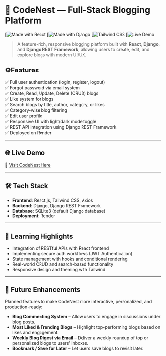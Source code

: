 # 🪺 CodeNest — Full-Stack Blogging Platform

[![Made with React](https://reactjs.org/)
[![Made with Django](https://www.djangoproject.com/)
[![Tailwind CSS](https://tailwindcss.com/)
[![Live Demo](https://codenest-project.onrender.com/)

> A feature-rich, responsive blogging platform built with **React**, **Django**, and **Django REST Framework**, allowing users to create, edit, and explore blogs with modern UI/UX.

## ⚙️Features

✅ Full user authentication (login, register, logout)  
✅ Forgot password via email system  
✅ Create, Read, Update, Delete (CRUD) blogs  
✅ Like system for blogs  
✅ Search blogs by title, author, category, or likes  
✅ Category-wise blog filtering  
✅ Edit user profile  
✅ Responsive UI with light/dark mode toggle  
✅ REST API integration using Django REST Framework  
✅ Deployed on Render

---

## 🌐 Live Demo

🔗 [Visit CodeNest Here](https://codenest-project.onrender.com/)

---


## 🛠️ Tech Stack

- **Frontend**: React.js, Tailwind CSS, Axios  
- **Backend**: Django, Django REST Framework  
- **Database**: SQLite3 (default Django database)  
- **Deployment**: Render

---

## 🧠 Learning Highlights

- Integration of RESTful APIs with React frontend
- Implementing secure auth workflows (JWT Authentication)
- State management with hooks and conditional rendering
- Real-world CRUD and search-based functionality
- Responsive design and theming with Tailwind

---

## 📌 Future Enhancements

Planned features to make CodeNest more interactive, personalized, and production-ready:

- **Blog Commenting System** – Allow users to engage in discussions under blog posts.
- **Most Liked & Trending Blogs** – Highlight top-performing blogs based on likes and engagement.
- **Weekly Blog Digest via Email** – Deliver a weekly roundup of top or personalized blogs to users' inboxes.
- **Bookmark / Save for Later** – Let users save blogs to revisit later.

